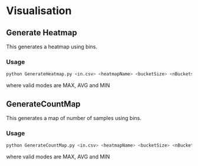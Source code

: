 # Visualisation

## Generate Heatmap
This generates a heatmap using bins.

### Usage
```bash
python GenerateHeatmap.py <in.csv> <heatmapName> <bucketSize> <nBucketsX> <nBucketsY> <mode>
```
where valid modes are MAX, AVG and MIN

## GenerateCountMap
This generates a map of number of samples using bins.

### Usage
```bash
python GenerateCountMap.py <in.csv> <heatmapName> <bucketSize> <nBucketsX> <nBucketsY> <mode>
```
where valid modes are MAX, AVG and MIN